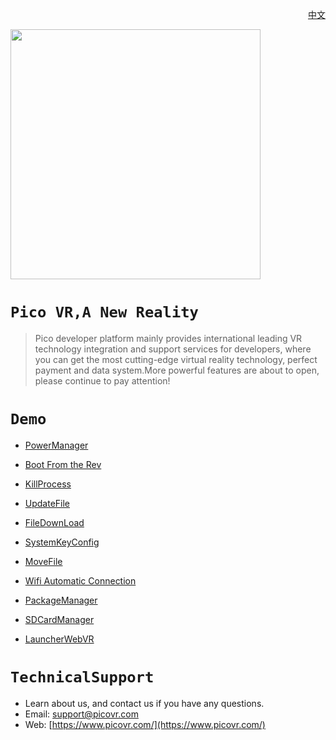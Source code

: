 <p align="right"><a href="https://github.com/PicoSupport/PicoSupport/blob/master/README_CN.md/" target="_blank">中文</a></p>
<a href="https://www.picovr.com/pico_goblin.html"> <img src="https://github.com/PicoSupport/PicoSupport/blob/master/Assets/Pico.jpg" width="400"/> </a>

# `Pico VR,A New Reality`

>Pico developer platform mainly provides international leading VR technology integration and support services for developers, where you can get the most cutting-edge virtual reality technology, perfect payment and data system.More powerful features are about to open, please continue to pay attention!


# `Demo` 

* [PowerManager](https://github.com/PicoSupport/PicoVRPowerManager)

* [Boot From the Rev](https://github.com/PicoSupport/BootComplete)

* [KillProcess](https://github.com/PicoSupport/KillApplication)

* [UpdateFile](https://github.com/PicoSupport/UpdateAnyFile)

* [FileDownLoad](https://github.com/PicoSupport/Launcher)

* [SystemKeyConfig](https://github.com/PicoSupport/PicoKeyConfig)

* [MoveFile](https://github.com/PicoSupport/FileMove)

* [Wifi Automatic Connection](https://github.com/PicoSupport/PicoVRWifimanager)

* [PackageManager](https://github.com/PicoSupport/PackageManager)

* [SDCardManager](https://github.com/PicoSupport/SDCardManager)

* [LauncherWebVR](https://github.com/PicoSupport/LauncherWebVR)


# `TechnicalSupport`

- Learn about us, and contact us if you have any questions. 
- Email:  support@picovr.com
- Web:  [https://www.picovr.com/](https://www.picovr.com/)

